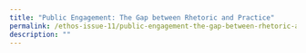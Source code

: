 ```yaml
---
title: "Public Engagement: The Gap between Rhetoric and Practice"
permalink: /ethos-issue-11/public-engagement-the-gap-between-rhetoric-and-practice/
description: ""
---
```

